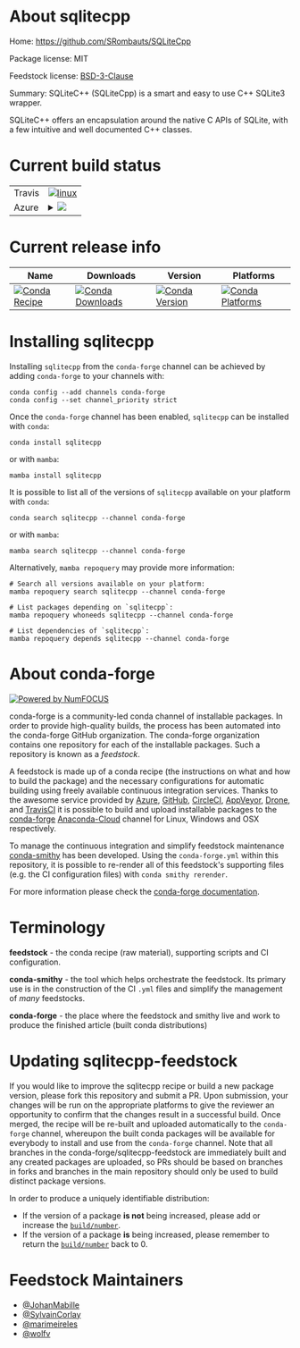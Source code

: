 About sqlitecpp
===============

Home: https://github.com/SRombauts/SQLiteCpp

Package license: MIT

Feedstock license: [BSD-3-Clause](https://github.com/conda-forge/sqlitecpp-feedstock/blob/main/LICENSE.txt)

Summary: SQLiteC++ (SQLiteCpp) is a smart and easy to use C++ SQLite3 wrapper.

SQLiteC++ offers an encapsulation around the native C APIs of SQLite, with
a few intuitive and well documented C++ classes.


Current build status
====================


<table><tr>
    <td>Travis</td>
    <td>
      <a href="https://app.travis-ci.com/conda-forge/sqlitecpp-feedstock">
        <img alt="linux" src="https://img.shields.io/travis/com/conda-forge/sqlitecpp-feedstock/main.svg?label=Linux">
      </a>
    </td>
  </tr>
    
  <tr>
    <td>Azure</td>
    <td>
      <details>
        <summary>
          <a href="https://dev.azure.com/conda-forge/feedstock-builds/_build/latest?definitionId=9262&branchName=main">
            <img src="https://dev.azure.com/conda-forge/feedstock-builds/_apis/build/status/sqlitecpp-feedstock?branchName=main">
          </a>
        </summary>
        <table>
          <thead><tr><th>Variant</th><th>Status</th></tr></thead>
          <tbody><tr>
              <td>linux_64</td>
              <td>
                <a href="https://dev.azure.com/conda-forge/feedstock-builds/_build/latest?definitionId=9262&branchName=main">
                  <img src="https://dev.azure.com/conda-forge/feedstock-builds/_apis/build/status/sqlitecpp-feedstock?branchName=main&jobName=linux&configuration=linux%20linux_64_" alt="variant">
                </a>
              </td>
            </tr><tr>
              <td>linux_aarch64</td>
              <td>
                <a href="https://dev.azure.com/conda-forge/feedstock-builds/_build/latest?definitionId=9262&branchName=main">
                  <img src="https://dev.azure.com/conda-forge/feedstock-builds/_apis/build/status/sqlitecpp-feedstock?branchName=main&jobName=linux&configuration=linux%20linux_aarch64_" alt="variant">
                </a>
              </td>
            </tr><tr>
              <td>linux_ppc64le</td>
              <td>
                <a href="https://dev.azure.com/conda-forge/feedstock-builds/_build/latest?definitionId=9262&branchName=main">
                  <img src="https://dev.azure.com/conda-forge/feedstock-builds/_apis/build/status/sqlitecpp-feedstock?branchName=main&jobName=linux&configuration=linux%20linux_ppc64le_" alt="variant">
                </a>
              </td>
            </tr><tr>
              <td>osx_64</td>
              <td>
                <a href="https://dev.azure.com/conda-forge/feedstock-builds/_build/latest?definitionId=9262&branchName=main">
                  <img src="https://dev.azure.com/conda-forge/feedstock-builds/_apis/build/status/sqlitecpp-feedstock?branchName=main&jobName=osx&configuration=osx%20osx_64_" alt="variant">
                </a>
              </td>
            </tr><tr>
              <td>win_64</td>
              <td>
                <a href="https://dev.azure.com/conda-forge/feedstock-builds/_build/latest?definitionId=9262&branchName=main">
                  <img src="https://dev.azure.com/conda-forge/feedstock-builds/_apis/build/status/sqlitecpp-feedstock?branchName=main&jobName=win&configuration=win%20win_64_" alt="variant">
                </a>
              </td>
            </tr>
          </tbody>
        </table>
      </details>
    </td>
  </tr>
</table>

Current release info
====================

| Name | Downloads | Version | Platforms |
| --- | --- | --- | --- |
| [![Conda Recipe](https://img.shields.io/badge/recipe-sqlitecpp-green.svg)](https://anaconda.org/conda-forge/sqlitecpp) | [![Conda Downloads](https://img.shields.io/conda/dn/conda-forge/sqlitecpp.svg)](https://anaconda.org/conda-forge/sqlitecpp) | [![Conda Version](https://img.shields.io/conda/vn/conda-forge/sqlitecpp.svg)](https://anaconda.org/conda-forge/sqlitecpp) | [![Conda Platforms](https://img.shields.io/conda/pn/conda-forge/sqlitecpp.svg)](https://anaconda.org/conda-forge/sqlitecpp) |

Installing sqlitecpp
====================

Installing `sqlitecpp` from the `conda-forge` channel can be achieved by adding `conda-forge` to your channels with:

```
conda config --add channels conda-forge
conda config --set channel_priority strict
```

Once the `conda-forge` channel has been enabled, `sqlitecpp` can be installed with `conda`:

```
conda install sqlitecpp
```

or with `mamba`:

```
mamba install sqlitecpp
```

It is possible to list all of the versions of `sqlitecpp` available on your platform with `conda`:

```
conda search sqlitecpp --channel conda-forge
```

or with `mamba`:

```
mamba search sqlitecpp --channel conda-forge
```

Alternatively, `mamba repoquery` may provide more information:

```
# Search all versions available on your platform:
mamba repoquery search sqlitecpp --channel conda-forge

# List packages depending on `sqlitecpp`:
mamba repoquery whoneeds sqlitecpp --channel conda-forge

# List dependencies of `sqlitecpp`:
mamba repoquery depends sqlitecpp --channel conda-forge
```


About conda-forge
=================

[![Powered by
NumFOCUS](https://img.shields.io/badge/powered%20by-NumFOCUS-orange.svg?style=flat&colorA=E1523D&colorB=007D8A)](https://numfocus.org)

conda-forge is a community-led conda channel of installable packages.
In order to provide high-quality builds, the process has been automated into the
conda-forge GitHub organization. The conda-forge organization contains one repository
for each of the installable packages. Such a repository is known as a *feedstock*.

A feedstock is made up of a conda recipe (the instructions on what and how to build
the package) and the necessary configurations for automatic building using freely
available continuous integration services. Thanks to the awesome service provided by
[Azure](https://azure.microsoft.com/en-us/services/devops/), [GitHub](https://github.com/),
[CircleCI](https://circleci.com/), [AppVeyor](https://www.appveyor.com/),
[Drone](https://cloud.drone.io/welcome), and [TravisCI](https://travis-ci.com/)
it is possible to build and upload installable packages to the
[conda-forge](https://anaconda.org/conda-forge) [Anaconda-Cloud](https://anaconda.org/)
channel for Linux, Windows and OSX respectively.

To manage the continuous integration and simplify feedstock maintenance
[conda-smithy](https://github.com/conda-forge/conda-smithy) has been developed.
Using the ``conda-forge.yml`` within this repository, it is possible to re-render all of
this feedstock's supporting files (e.g. the CI configuration files) with ``conda smithy rerender``.

For more information please check the [conda-forge documentation](https://conda-forge.org/docs/).

Terminology
===========

**feedstock** - the conda recipe (raw material), supporting scripts and CI configuration.

**conda-smithy** - the tool which helps orchestrate the feedstock.
                   Its primary use is in the construction of the CI ``.yml`` files
                   and simplify the management of *many* feedstocks.

**conda-forge** - the place where the feedstock and smithy live and work to
                  produce the finished article (built conda distributions)


Updating sqlitecpp-feedstock
============================

If you would like to improve the sqlitecpp recipe or build a new
package version, please fork this repository and submit a PR. Upon submission,
your changes will be run on the appropriate platforms to give the reviewer an
opportunity to confirm that the changes result in a successful build. Once
merged, the recipe will be re-built and uploaded automatically to the
`conda-forge` channel, whereupon the built conda packages will be available for
everybody to install and use from the `conda-forge` channel.
Note that all branches in the conda-forge/sqlitecpp-feedstock are
immediately built and any created packages are uploaded, so PRs should be based
on branches in forks and branches in the main repository should only be used to
build distinct package versions.

In order to produce a uniquely identifiable distribution:
 * If the version of a package **is not** being increased, please add or increase
   the [``build/number``](https://docs.conda.io/projects/conda-build/en/latest/resources/define-metadata.html#build-number-and-string).
 * If the version of a package **is** being increased, please remember to return
   the [``build/number``](https://docs.conda.io/projects/conda-build/en/latest/resources/define-metadata.html#build-number-and-string)
   back to 0.

Feedstock Maintainers
=====================

* [@JohanMabille](https://github.com/JohanMabille/)
* [@SylvainCorlay](https://github.com/SylvainCorlay/)
* [@marimeireles](https://github.com/marimeireles/)
* [@wolfv](https://github.com/wolfv/)

